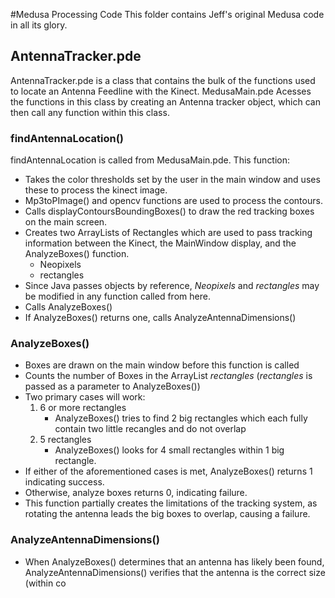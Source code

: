#Medusa Processing Code
This folder contains Jeff's original Medusa code in all its glory.
## AntennaTracker.pde
AntennaTracker.pde is a class that contains the bulk of the functions used to locate an Antenna Feedline with the Kinect. MedusaMain.pde Acesses the functions in this class by creating an Antenna tracker object, which can then call any function within this class. 
### findAntennaLocation()
findAntennaLocation is called from MedusaMain.pde. This function: 
* Takes the color thresholds set by the user in the main window and uses these to process the kinect image.   
* Mp3toPImage() and opencv functions are used to process the contours. 
* Calls displayContoursBoundingBoxes() to draw the red tracking boxes on the main screen. 
* Creates two ArrayLists of Rectangles which are used to pass tracking information between the Kinect, the MainWindow display, and the AnalyzeBoxes() function. 
    * Neopixels
    * rectangles
* Since Java passes objects by reference, *Neopixels* and *rectangles* may be modified in any function called from here. 
* Calls AnalyzeBoxes()
* If AnalyzeBoxes() returns one, calls AnalyzeAntennaDimensions()

### AnalyzeBoxes()
* Boxes are drawn on the main window before this function is called
* Counts the number of Boxes in the ArrayList *rectangles* (*rectangles* is passed as a parameter to AnalyzeBoxes())
* Two primary cases will work: 
   1. 6 or more rectangles
      * AnalyzeBoxes() tries to find 2 big rectangles which each fully contain two little recangles and do not overlap 
   2. 5 rectangles
      * AnalyzeBoxes() looks for 4 small rectangles within 1 big rectangle.
* If either of the aforementioned cases is met, AnalyzeBoxes() returns 1 indicating success.
* Otherwise, analyze boxes returns 0, indicating failure.
* This function partially creates the limitations of the tracking system, as rotating the antenna leads the big boxes to overlap, causing a failure.

### AnalyzeAntennaDimensions()
* When AnalyzeBoxes() determines that an antenna has likely been found, AnalyzeAntennaDimensions() verifies that the antenna is the correct size (within co

